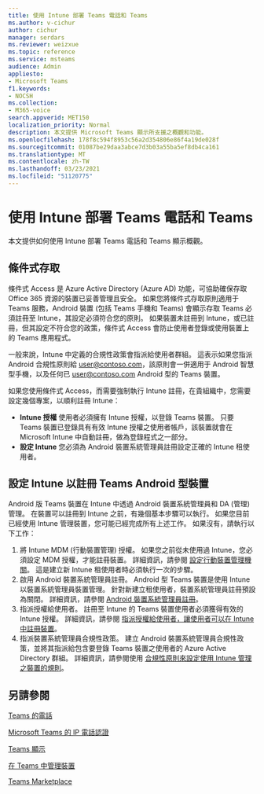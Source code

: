```yaml
---
title: 使用 Intune 部署 Teams 電話和 Teams
ms.author: v-cichur
author: cichur
manager: serdars
ms.reviewer: weizxue
ms.topic: reference
ms.service: msteams
audience: Admin
appliesto:
- Microsoft Teams
f1.keywords:
- NOCSH
ms.collection:
- M365-voice
search.appverid: MET150
localization_priority: Normal
description: 本文提供 Microsoft Teams 顯示所支援之概觀和功能。
ms.openlocfilehash: 178f8c594f8953c56a2d354806e86f4a19de028f
ms.sourcegitcommit: 01087be29daa3abce7d3b03a55ba5ef8db4ca161
ms.translationtype: MT
ms.contentlocale: zh-TW
ms.lasthandoff: 03/23/2021
ms.locfileid: "51120775"
---
```

# <a name="deploy-teams-phones-and-teams-displays-using-intune"></a>使用 Intune 部署 Teams 電話和 Teams

本文提供如何使用 Intune 部署 Teams 電話和 Teams 顯示概觀。

## <a name="conditional-access"></a>條件式存取

條件式 Access 是 Azure Active Directory (Azure AD) 功能，可協助確保存取 Office 365 資源的裝置已妥善管理且安全。  如果您將條件式存取原則適用于 Teams 服務，Android 裝置 (包括 Teams 手機和 Teams) 會顯示存取 Teams 必須註冊至 Intune，其設定必須符合您的原則。  如果裝置未註冊到 Intune，或已註冊，但其設定不符合您的政策，條件式 Access 會防止使用者登錄或使用裝置上的 Teams 應用程式。

一般來說，Intune 中定義的合規性政策會指派給使用者群組。  這表示如果您指派 Android 合規性原則給 user@contoso.com，該原則會一併適用于 Android 智慧型手機，以及任何已 user@contoso.com Android 型的 Teams 裝置。

如果您使用條件式 Access，而需要強制執行 Intune 註冊，在貴組織中，您需要設定幾個專案，以順利註冊 Intune：

- **Intune 授權** 使用者必須擁有 Intune 授權，以登錄 Teams 裝置。  只要 Teams 裝置已登錄具有有效 Intune 授權之使用者帳戶，該裝置就會在 Microsoft Intune 中自動註冊，做為登錄程式之一部分。
- **設定 Intune** 您必須為 Android 裝置系統管理員註冊設定正確的 Intune 租使用者。

## <a name="configure-intune-to-enroll-teams-android-based-devices"></a>設定 Intune 以註冊 Teams Android 型裝置

Android 版 Teams 裝置在 Intune 中透過 Android 裝置系統管理員和 DA (管理) 管理。 在裝置可以註冊到 Intune 之前，有幾個基本步驟可以執行。  如果您目前已經使用 Intune 管理裝置，您可能已經完成所有上述工作。  如果沒有，請執行以下工作：

1. 將 Intune MDM (行動裝置管理) 授權。  如果您之前從未使用過 Intune，您必須設定 MDM 授權，才能註冊裝置。 詳細資訊，請參閱 [設定行動裝置管理機關](/intune/fundamentals/mdm-authority-set)。  這是建立新 Intune 租使用者時必須執行一次的步驟。
2. 啟用 Android 裝置系統管理員註冊。 Android 型 Teams 裝置是使用 Intune 以裝置系統管理員裝置管理。  針對新建立租使用者，裝置系統管理員註冊預設為關閉。  詳細資訊，請參閱 [Android 裝置系統管理員註冊](/intune/enrollment/android-enroll-device-administrator)。
3. 指派授權給使用者。 註冊至 Intune 的 Teams 裝置使用者必須獲得有效的 Intune 授權。 詳細資訊，請參閱 [指派授權給使用者，讓使用者可以在 Intune 中註冊裝置](/intune/fundamentals/licenses-assign)。
4. 指派裝置系統管理員合規性政策。  建立 Android 裝置系統管理員合規性政策，並將其指派給包含要登錄 Teams 裝置之使用者的 Azure Active Directory 群組。 詳細資訊，請參閱使用 [合規性原則來設定使用 Intune 管理之裝置的規則](/mem/intune/protect/device-compliance-get-started)。

## <a name="see-also"></a>另請參閱

[Teams 的電話](phones-for-teams.md)

[Microsoft Teams 的 IP 電話認證](teams-ip-phones.md)

[Teams 顯示](teams-displays.md)

[在 Teams 中管理裝置](device-management.md)

[Teams Marketplace](https://office.com/teamsdevices)